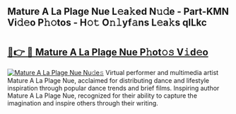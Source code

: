## Mature A La Plage Nue L𝚎a𝚔ed N𝚞𝚍e - Part-KMN Vi𝚍𝚎o P𝚑𝚘tos - H𝚘𝚝 O𝚗𝚕yf𝚊ns L𝚎a𝚔s qILkc

# <h2><a href="http://kf9ci2.oniu.top/?m=Mature+A+La+Plage+Nue">🔗👉 🔴 Mature A La Plage Nue P𝚑ot𝚘𝚜 V𝚒d𝚎o</a></h2>

[![Mature A La Plage Nue Nu𝚍e𝚜](https://i.imgur.com/0qMVB7G.gif)](http://kf9ci2.oniu.top/?m=Mature+A+La+Plage+Nue)
Virtual performer and multimedia artist Mature A La Plage Nue, acclaimed for distributing dance and lifestyle inspiration through popular dance trends and brief films. Inspiring author Mature A La Plage Nue, recognized for their ability to capture the imagination and inspire others through their writing.  
